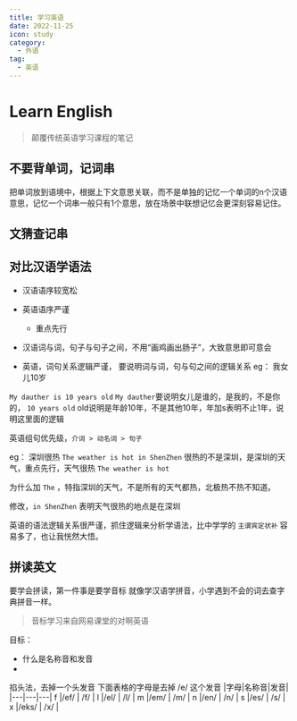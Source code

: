 ```yaml
---
title: 学习英语
date: 2022-11-25
icon: study
category:
  - 外语
tag:
  - 英语
---
```

# Learn English

> 颠覆传统英语学习课程的笔记

## 不要背单词，记词串

把单词放到语境中，根据上下文意思关联，而不是单独的记忆一个单词的n个汉语意思，记忆一个词串一般只有1个意思，放在场景中联想记忆会更深刻容易记住。

## 文猜查记串

## 对比汉语学语法

- 汉语语序较宽松
- 英语语序严谨
  - 重点先行

- 汉语词与词，句子与句子之间，不用“画鸡画出肠子”，大致意思即可意会
- 英语，词句关系逻辑严谨， 要说明词与词，句与句之间的逻辑关系
eg：
 我女儿10岁

 `My dauther is 10 years old`
 `My dauther`要说明女儿是谁的，是我的，不是你的，
 `10 years old` old说明是年龄10年，不是其他10年，年加s表明不止1年，说明这里面的逻辑


英语组句优先级，`介词 > 动名词 > 句子`

eg：
深圳很热
`The weather is hot in ShenZhen`
很热的不是深圳，是深圳的天气，重点先行，天气很热 `The weather is hot`

为什么加 `The` ，特指深圳的天气，不是所有的天气都热，北极热不热不知道。

修改，`in ShenZhen` 表明天气很热的地点是在深圳

英语的语法逻辑关系很严谨，抓住逻辑来分析学语法，比中学学的 `主谓宾定状补` 容易多了，也让我恍然大悟。

## 拼读英文

要学会拼读，第一件事是要学音标
就像学汉语学拼音，小学遇到不会的词去查字典拼音一样。

> 音标学习来自网易课堂的对啊英语

目标：
- 什么是名称音和发音
-

掐头法，去掉一个头发音 下面表格的字母是去掉 /e/ 这个发音
|字母|名称音|发音|
|---|---|---|
f |/ef/ | /f/ |
l |/el/ | /l/ |
m |/em/ | /m/ |
n |/en/ | /n/ |
s |/es/ | /s/ |
x |/eks/ | /x/ |
